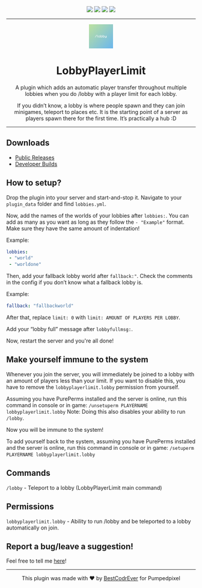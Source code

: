 <div align="center">
<a href="https://poggit.pmmp.io/p/LobbyPlayerLimit"><img src="https://poggit.pmmp.io/shield.state/LobbyPlayerLimit"></a>
<a href="https://poggit.pmmp.io/p/LobbyPlayerLimit"><img src="https://poggit.pmmp.io/shield.api/LobbyPlayerLimit"></a>
<a href="https://poggit.pmmp.io/p/LobbyPlayerLimit"><img src="https://poggit.pmmp.io/shield.dl.total/LobbyPlayerLimit"></a>
<a href="https://poggit.pmmp.io/p/LobbyPlayerLimit"><img src="https://poggit.pmmp.io/shield.dl/LobbyPlayerLimit"></a>

</div>
<hr/>
<div align="center">
<img src="icon.png" width="64" height="64">
<h1 align="center">LobbyPlayerLimit</h1>
</div>
<div align="center">
<p align="center">A plugin which adds an automatic player transfer throughout multiple lobbies when you do /lobby with a player limit for each lobby.</p>

If you didn’t know, a lobby is where people spawn and they can join minigames, teleport to places etc. It is the starting point of a server as players spawn there for the first time. It’s practically a hub :D
</div>
<hr/>

## Downloads

- [Public Releases](https://poggit.pmmp.io/p/LobbyPlayerLimit)
- [Developer Builds](https://poggit.pmmp.io/ci/BestCodrEver/LobbyPlayerLimit)

## How to setup?

Drop the plugin into your server and start-and-stop it. Navigate to your `plugin_data` folder and find `lobbies.yml`.

Now, add the names of the worlds of your lobbies after `lobbies:`. You can add as many as you want as long as they follow the `- "Example"` format. Make sure they have the same amount of indentation!

Example:

```yaml
lobbies:
 - "world"
 - "worldone"
```

Then, add your fallback lobby world after `fallback:"`. Check the comments in the config if you don’t know what a fallback lobby is.

Example:

```yaml
fallback: "fallbackworld"
```

After that, replace `limit: 0` with `limit: AMOUNT OF PLAYERS PER LOBBY`.

Add your “lobby full” message after `lobbyfullmsg:`.

Now, restart the server and you're all done!

## Make yourself immune to the system
Whenever you join the server, you will immediately be joined to a lobby with an amount of players less than your limit. If you want to disable this, you have to remove the `lobbyplayerlimit.lobby` permission from yourself. 

Assuming you have PurePerms installed and the server is online, run this command in console or in game:
`/unsetuperm PLAYERNAME lobbyplayerlimit.lobby`
Note: Doing this also disables your ability to run `/lobby`.

Now you will be immune to the system!

To add yourself back to the system, assuming you have PurePerms installed and the server is online, run this command in console or in game:
`/setuperm PLAYERNAME lobbyplayerlimit.lobby`

## Commands

`/lobby` - Teleport to a lobby (LobbyPlayerLimit main command)

## Permissions

`lobbyplayerlimit.lobby` - Ability to run /lobby and be teleported to a lobby automatically on join.

## Report a bug/leave a suggestion!

Feel free to tell me [here](https://github.com/BestCodrEver/LobbyPlayerLimit/issues/new)!

<hr/>

<p align="center">This plugin was made with ❤️ by <a href="https://github.com/BestCodrEver">BestCodrEver</a> for Pumpedpixel</p>

